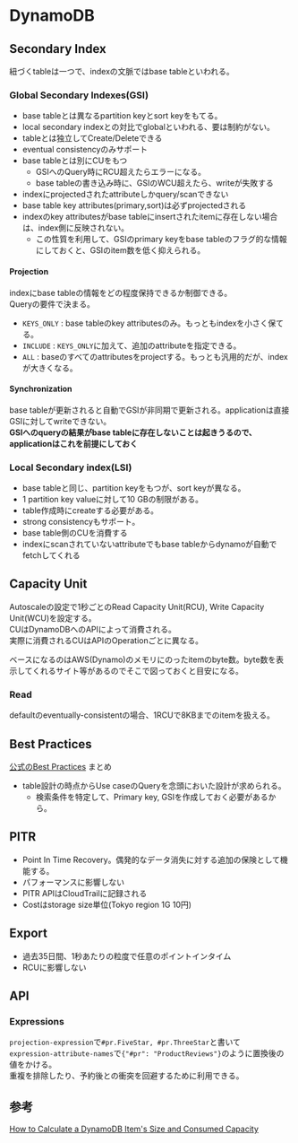 # DynamoDB

## Secondary Index

紐づくtableは一つで、indexの文脈ではbase tableといわれる。

### Global Secondary Indexes(GSI)

* base tableとは異なるpartition keyとsort keyをもてる。
* local secondary indexとの対比でglobalといわれる、要は制約がない。
* tableとは独立してCreate/Deleteできる
* eventual consistencyのみサポート
* base tableとは別にCUをもつ
    * GSIへのQuery時にRCU超えたらエラーになる。
    * base tableの書き込み時に、GSIのWCU超えたら、writeが失敗する
* indexにprojectedされたattributeしかquery/scanできない
* base table key attributes(primary,sort)は必ずprojectedされる
* indexのkey attributesがbase tableにinsertされたitemに存在しない場合は、index側に反映されない。
    * この性質を利用して、GSIのprimary keyをbase tableのフラグ的な情報にしておくと、GSIのitem数を低く抑えられる。

#### Projection

indexにbase tableの情報をどの程度保持できるか制御できる。  
Queryの要件で決まる。

* `KEYS_ONLY` : base tableのkey attributesのみ。もっともindexを小さく保てる。
* `INCLUDE`   : `KEYS_ONLY`に加えて、追加のattributeを指定できる。
* `ALL`       : baseのすべてのattributesをprojectする。もっとも汎用的だが、indexが大きくなる。


#### Synchronization

base tableが更新されると自動でGSIが非同期で更新される。applicationは直接GSIに対してwriteできない。  
**GSIへのqueryの結果がbase tableに存在しないことは起きうるので、applicationはこれを前提にしておく**


### Local Secondary index(LSI)

* base tableと同じ、partition keyをもつが、sort keyが異なる。
* 1 partition key valueに対して10 GBの制限がある。
* table作成時にcreateする必要がある。
* strong consistencyもサポート。
* base table側のCUを消費する
* indexにscanされていないattributeでもbase tableからdynamoが自動でfetchしてくれる


## Capacity Unit

Autoscaleの設定で1秒ごとのRead Capacity Unit(RCU), Write Capacity Unit(WCU)を設定する。  
CUはDynamoDBへのAPIによって消費される。  
実際に消費されるCUはAPIのOperationごとに異なる。

ベースになるのはAWS(Dynamo)のメモリにのったitemのbyte数。byte数を表示してくれるサイト等があるのでそこで図っておくと目安になる。

### Read

defaultのeventually-consistentの場合、1RCUで8KBまでのitemを扱える。

## Best Practices

[公式のBest Practices](https://docs.aws.amazon.com/amazondynamodb/latest/developerguide/best-practices.html) まとめ

* table設計の時点からUse caseのQueryを念頭においた設計が求められる。
    * 検索条件を特定して、Primary key, GSIを作成しておく必要があるから。

## PITR

* Point In Time Recovery。偶発的なデータ消失に対する追加の保険として機能する。
* パフォーマンスに影響しない
* PITR APIはCloudTrailに記録される
* Costはstorage size単位(Tokyo region 1G 10円)

## Export

* 過去35日間、1秒あたりの粒度で任意のポイントインタイム
* RCUに影響しない


## API

### Expressions

`projection-expression`で`#pr.FiveStar, #pr.ThreeStar`と書いて  
`expression-attribute-names`で`{"#pr": "ProductReviews"}`のように置換後の値をかける。  
重複を排除したり、予約後との衝突を回避するために利用できる。


## 参考

[How to Calculate a DynamoDB Item's Size and Consumed Capacity](https://zaccharles.medium.com/calculating-a-dynamodb-items-size-and-consumed-capacity-d1728942eb7c)
